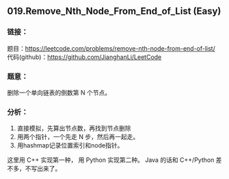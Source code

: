 ## 019.Remove_Nth_Node_From_End_of_List (Easy)

### **链接**：
题目：https://leetcode.com/problems/remove-nth-node-from-end-of-list/
代码(github)：https://github.com/JianghanLi/LeetCode

### **题意**：
删除一个单向链表的倒数第 N 个节点。

### **分析**：

1. 直接模拟，先算出节点数，再找到节点删除
2. 用两个指针，一个先走 N 步，然后再一起走。
3. 用hashmap记录位置索引和node指针。

这里用 C++ 实现第一种， 用 Python 实现第二种。
Java 的话和 C++/Python 差不多，不写出来了。
